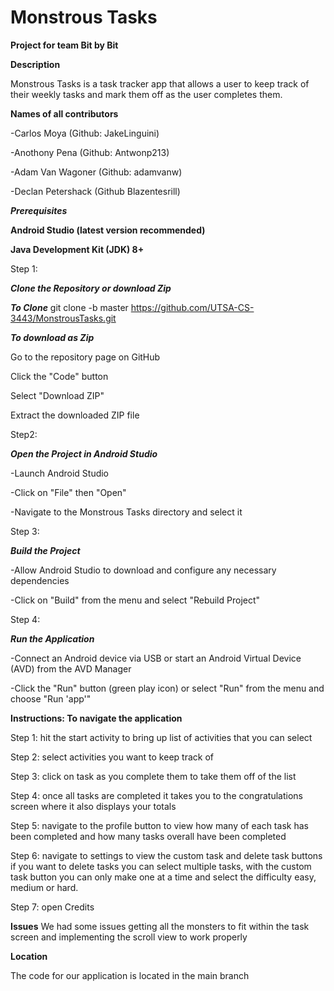 # Monstrous Tasks
**Project for team Bit by Bit**

**Description**

Monstrous Tasks is a task tracker app that allows a user to keep track of their weekly tasks and mark them off as the user completes them.

**Names of all contributors**

-Carlos Moya (Github: JakeLinguini)

-Anothony Pena (Github: Antwonp213)

-Adam Van Wagoner (Github: adamvanw)

-Declan Petershack (Github Blazentesrill)


***Prerequisites***

**Android Studio (latest version recommended)**

**Java Development Kit (JDK) 8+**

Step 1:

***Clone the Repository or download Zip***

***To Clone***
git clone -b master https://github.com/UTSA-CS-3443/MonstrousTasks.git

***To download as Zip***

Go to the repository page on GitHub

Click the "Code" button

Select "Download ZIP"

Extract the downloaded ZIP file

Step2:

***Open the Project in Android Studio***

-Launch Android Studio

-Click on "File" then "Open"

-Navigate to the Monstrous Tasks directory and select it

Step 3:

***Build the Project***

-Allow Android Studio to download and configure any necessary dependencies

-Click on "Build" from the menu and select "Rebuild Project"

Step 4:

***Run the Application***

-Connect an Android device via USB or start an Android Virtual Device (AVD) from the AVD Manager

-Click the "Run" button (green play icon) or select "Run" from the menu and choose "Run 'app'"

**Instructions: To navigate the application**

Step 1: hit the start activity to bring up list of activities that you can select

Step 2: select activities you want to keep track of

Step 3: click on task as you complete them to take them off of the list

Step 4: once all tasks are completed it takes you to the congratulations screen where it also displays your totals

Step 5: navigate to the profile button to view how many of each task has been completed and how many tasks overall have been completed

Step 6: navigate to settings to view the custom task and delete task buttons if you want to delete tasks you can select multiple tasks, with the custom task button you can only make one at a time and select the difficulty easy, medium or hard.

Step 7: open Credits

**Issues**
We had some issues getting all the monsters to fit within the task screen and implementing the scroll view to work properly

**Location**

The code for our application is located in the main branch

